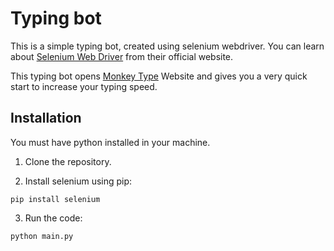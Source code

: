 # Typing bot

This is a simple typing bot, created using selenium webdriver. You can learn about [Selenium Web Driver](https://www.selenium.dev/documentation/webdriver/) from their official website.

This typing bot opens [Monkey Type](monkeytype.com) Website and gives you a very quick start to increase your typing speed.

## Installation

You must have python installed in your machine.

1. Clone the repository.

2. Install selenium using pip:

```
pip install selenium
```

3. Run the code:

```py
python main.py
```
